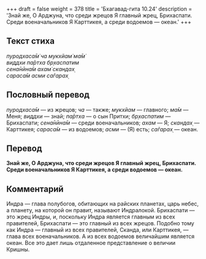 +++
draft = false
weight = 378
title = 'Бхагавад-гита 10.24'
description = 'Знай же, О Арджуна, что среди жрецов Я главный жрец, Брихаспати. Среди военачальников Я Карттикея, а среди водоемов — океан.'
+++

## Текст стиха

_пуродхаса̄м̇ ча мукхйам̇ ма̄м̇  
виддхи па̄ртха бр̣хаспатим  
сена̄нӣна̄м ахам̇ скандах̣  
сараса̄м асми са̄гарах̣_

## Пословный перевод

_пуродхаса̄м_ — из жрецов; _ча_ — также; _мукхйам_ — главного; _ма̄м_ — Меня; _виддхи_ — знай; _па̄ртха_ — о сын Притхи; _бр̣хаспатим_ — Брихаспати; _сена̄нӣна̄м_ — среди военачальников; _ахам_ — Я; _скандах̣_ — Карттикея; _сараса̄м_ — из водоемов; _асми_ — (Я) есть; _са̄гарах̣_ — океан.

## Перевод

**Знай же, О Арджуна, что среди жрецов Я главный жрец, Брихаспати. Среди военачальников Я Карттикея, а среди водоемов — океан.**

## Комментарий

Индра — глава полубогов, обитающих на райских планетах, царь небес, а планету, на которой он правит, называют Индралокой. Брихаспати — это жрец Индры, и, поскольку Индра является главным из всех правителей, Брихаспати — это главный из всех жрецов. Подобно тому как Индра — главный из всех правителей, Сканда, или Карттикея, — глава всех военачальников. А из всех водоемов величайшим является океан. Все это дает лишь отдаленное представление о величии Кришны.
